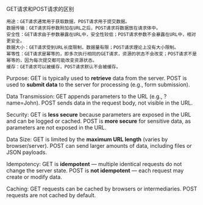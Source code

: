 GET请求和POST请求的区别

    用途：GET请求通常用于获取数据，POST请求用于提交数据。
    数据传输：GET请求将参数附加在URL之后，POST请求将数据放在请求体中。
    安全性：GET请求由于参数暴露在URL中，安全性较低；POST请求参数不会暴露在URL中，相对更安全。
    数据大小：GET请求受到URL长度限制，数据量有限；POST请求理论上没有大小限制。
    幂等性：GET请求是幂等的，即多次执行相同的GET请求，资源的状态不会改变；POST请求不是幂等的，因为每次提交都可能改变资源状态。
    缓存：GET请求可以被缓存，POST请求默认不会被缓存。



Purpose:
GET is typically used to **retrieve** data from the server.
POST is used to **submit data** to the server for processing (e.g., form submission).

Data Transmission:
GET appends parameters to the URL (e.g., ?name=John).
POST sends data in the request body, not visible in the URL.

Security:
GET is **less secure** because parameters are exposed in the URL and can be logged or cached.
POST is **more secure** for sensitive data, as parameters are not exposed in the URL.

Data Size:
GET is limited by the **maximum URL length** (varies by browser/server).
POST can send larger amounts of data, including files or JSON payloads.

Idempotency:
GET is **idempotent** — multiple identical requests do not change the server state.
POST is **not idempotent** — each request may create or modify data.

Caching:
GET requests can be cached by browsers or intermediaries.
POST requests are not cached by default.